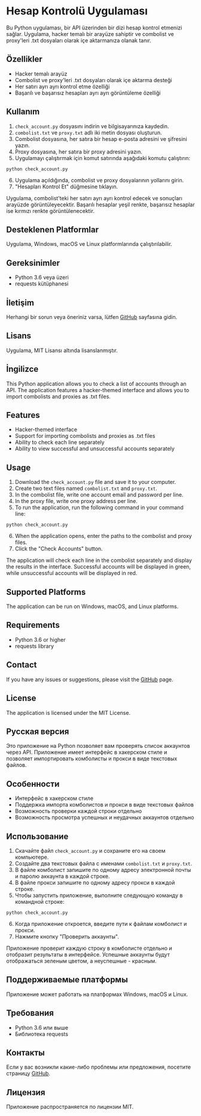 # Hesap Kontrolü Uygulaması

Bu Python uygulaması, bir API üzerinden bir dizi hesap kontrol etmenizi sağlar. Uygulama, hacker temalı bir arayüze sahiptir ve combolist ve proxy'leri .txt dosyaları olarak içe aktarmanıza olanak tanır.

## Özellikler

* Hacker temalı arayüz
* Combolist ve proxy'leri .txt dosyaları olarak içe aktarma desteği
* Her satırı ayrı ayrı kontrol etme özelliği
* Başarılı ve başarısız hesapları ayrı ayrı görüntüleme özelliği

## Kullanım

1. `check_account.py` dosyasını indirin ve bilgisayarınıza kaydedin.
2. `combolist.txt` ve `proxy.txt` adlı iki metin dosyası oluşturun.
3. Combolist dosyasına, her satıra bir hesap e-posta adresini ve şifresini yazın.
4. Proxy dosyasına, her satıra bir proxy adresini yazın.
5. Uygulamayı çalıştırmak için komut satırında aşağıdaki komutu çalıştırın:

```
python check_account.py
```

6. Uygulama açıldığında, combolist ve proxy dosyalarının yollarını girin.
7. "Hesapları Kontrol Et" düğmesine tıklayın.

Uygulama, combolist'teki her satırı ayrı ayrı kontrol edecek ve sonuçları arayüzde görüntüleyecektir. Başarılı hesaplar yeşil renkte, başarısız hesaplar ise kırmızı renkte görüntülenecektir.

## Desteklenen Platformlar

Uygulama, Windows, macOS ve Linux platformlarında çalıştırılabilir.

## Gereksinimler

* Python 3.6 veya üzeri
* requests kütüphanesi

## İletişim

Herhangi bir sorun veya öneriniz varsa, lütfen [GitHub](https://github.com/example/check_account_app) sayfasına gidin.

## Lisans

Uygulama, MIT Lisansı altında lisanslanmıştır.

## İngilizce

This Python application allows you to check a list of accounts through an API. The application features a hacker-themed interface and allows you to import combolists and proxies as .txt files.

## Features

* Hacker-themed interface
* Support for importing combolists and proxies as .txt files
* Ability to check each line separately
* Ability to view successful and unsuccessful accounts separately

## Usage

1. Download the `check_account.py` file and save it to your computer.
2. Create two text files named `combolist.txt` and `proxy.txt`.
3. In the combolist file, write one account email and password per line.
4. In the proxy file, write one proxy address per line.
5. To run the application, run the following command in your command line:

```
python check_account.py
```

6. When the application opens, enter the paths to the combolist and proxy files.
7. Click the "Check Accounts" button.

The application will check each line in the combolist separately and display the results in the interface. Successful accounts will be displayed in green, while unsuccessful accounts will be displayed in red.

## Supported Platforms

The application can be run on Windows, macOS, and Linux platforms.

## Requirements

* Python 3.6 or higher
* requests library

## Contact

If you have any issues or suggestions, please visit the [GitHub](https://github.com/example/check_account_app) page.

## License

The application is licensed under the MIT License.


## Русская версия

Это приложение на Python позволяет вам проверять список аккаунтов через API. Приложение имеет интерфейс в хакерском стиле и позволяет импортировать комболисты и прокси в виде текстовых файлов.

## Особенности

* Интерфейс в хакерском стиле
* Поддержка импорта комболистов и прокси в виде текстовых файлов
* Возможность проверки каждой строки отдельно
* Возможность просмотра успешных и неудачных аккаунтов отдельно

## Использование

1. Скачайте файл `check_account.py` и сохраните его на своем компьютере.
2. Создайте два текстовых файла с именами `combolist.txt` и `proxy.txt`.
3. В файле комболист запишите по одному адресу электронной почты и паролю аккаунта в каждой строке.
4. В файле прокси запишите по одному адресу прокси в каждой строке.
5. Чтобы запустить приложение, выполните следующую команду в командной строке:

```
python check_account.py
```

6. Когда приложение откроется, введите пути к файлам комболист и прокси.
7. Нажмите кнопку "Проверить аккаунты".

Приложение проверит каждую строку в комболисте отдельно и отобразит результаты в интерфейсе. Успешные аккаунты будут отображаться зеленым цветом, а неуспешные - красным.

## Поддерживаемые платформы

Приложение может работать на платформах Windows, macOS и Linux.

## Требования

* Python 3.6 или выше
* Библиотека requests

## Контакты

Если у вас возникли какие-либо проблемы или предложения, посетите страницу [GitHub](https://github.com/example/check_account_app).

## Лицензия

Приложение распространяется по лицензии MIT.
